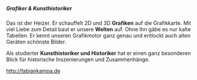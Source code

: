 ##### Grafiker & Kunsthistoriker
Das ist der Heizer. Er schauffelt 2D und 3D **Grafiken** auf die Grafikkarte. Mit viel Liebe zum Detail baut er unsere **Welten** auf. Ohne Ihn gäbe es nur kalte Tabellen. Er kennt unseren Grafikmotor ganz genau und entlockt auch alten Geräten schönste Bilder.

Als studierter **Kunsthistoriker und Historiker** hat er einen ganz besonderen Blick für historische Inszenierungen und Zusammenhänge. 

<http://fabiankampa.de>